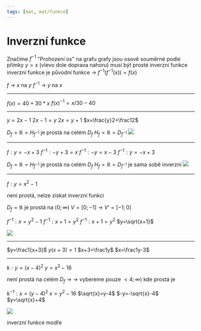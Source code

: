 ```yaml
---
tags: [mat, mat/funkce]
---
```

# Inverzní funkce
Značíme $f^{-1}$
"Prohození os" na grafu
grafy jsou osově souměrné podle přímky $y=x$ (vlevo dole doprava nahoru)
musí být prosté
inverzní funkce inverzní funkce je původní funkce 
 → $f^{-1}(f^{-1}(x))=f(x)$

$f$ → $x$ na $y$
$f^{-1}$ → $y$ na $x$

---
$f(x) = 40+30*x$
$f(x)^{-1} = x/30-40$

---

$y=2x-1$
$2x-1=y$
$2x=y+1$
$x=\frac{y}2+\frac12$

$D_f=\mathbb{R}=H_{f^{-1}}$
je prostá na celém $D_f$
$H_f=\mathbb{R}=D_{f^{-1}}$
![](Pasted%20image%2020220927141134.png)

----

$f: y=-x+3$
$f^{-1}:-y+3=x$
$f^{-1}:-y=x-3$
$f^{-1}:y=-x+3$

$D_f=\mathbb{R}=H_{f^{-1}}$
je prostá na celém $D_f$
$H_f=\mathbb{R}=D_{f^{-1}}$
je sama sobě inverzní
![](Pasted%20image%2020220927141615.png)

---

$f:y=x^2-1$

není prostá, nelze získat inverzní funkci

$D_f=\mathbb{R}$
je prostá na $\langle0;\infty)$
$V=[0;-1]$ → $V'=[-1;0]$

$f^{-1}:x=y^2-1$
$f^{-1}:x+1=y^2$
$f^{-1}:x+1=y^2$
$y=\sqrt{x+1}$

![](Pasted%20image%2020220927142531.png)


---

$y=\frac1{x+3}$
$y(x+3)=1$
$x+3=\frac1y$
$x=\frac1y-3$


---

$k: y=(x-4)^2$
$y=x^2-16$

není prostá
na celém $D_f$ →
→ vybereme pouze $<4;\infty)$ kde prostá je

$k^{-1}: x=(y-4)^2$
$x=y^2-16$
$\sqrt{x}=y-4$
$-y=-\sqrt{x}-4$
$y=\sqrt{x}+4$

![](Pasted%20image%2020221004140412.png)

inverzní funkce modře
